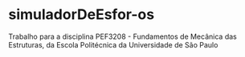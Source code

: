 # simuladorDeEsfor-os
Trabalho para a disciplina PEF3208 - Fundamentos de Mecânica das Estruturas, da Escola Politécnica da Universidade de São Paulo
